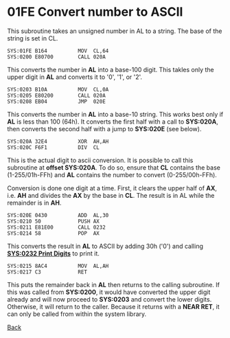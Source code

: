 # 01FE Convert number to ASCII

This subroutine takes an unsigned number in AL to a string. The base of the string is set in CL.

```
SYS:01FE B164          MOV	CL,64
SYS:0200 E80700        CALL	020A
```

This converts the number in **AL** into a base-100 digit. This takles only the upper digit in **AL** and converts it to '0', '1', or '2'.

```
SYS:0203 B10A          MOV	CL,0A
SYS:0205 E80200        CALL	020A
SYS:0208 EB04          JMP	020E
```

This converts the number in **AL** into a base-10 string. This works best only if **AL** is less than 100 (64h). It converts the first half with a call to **SYS:020A**, then converts the second half with a jump to **SYS:020E** (see below).

```
SYS:020A 32E4          XOR	AH,AH
SYS:020C F6F1          DIV	CL
```

This is the actual digit to ascii conversion. It is possible to call this subroutine at **offset SYS:020A**. To do so, ensure that **CL** contains the base (1-255/01h-FFh) and **AL** contains the number to convert (0-255/00h-FFh).

Conversion is done one digit at a time. First, it clears the upper half of **AX**, i.e. **AH** and divides the **AX** by the base in **CL**. The result is in AL while the remainder is in **AH**.

```
SYS:020E 0430          ADD	AL,30
SYS:0210 50            PUSH	AX
SYS:0211 E81E00        CALL	0232
SYS:0214 58            POP	AX
```

This converts the result in **AL** to ASCII by adding 30h ('0') and calling **[SYS:0232 Print Digits](0218-PRINT-DIGITS.md)** to print it.

```
SYS:0215 8AC4          MOV	AL,AH
SYS:0217 C3            RET
```

This puts the remainder back in **AL** then returns to the calling subroutine. If this was called from **SYS:0200**, it would have converted the upper digit already and will now proceed to **SYS:0203** and convert the lower digits. Otherwise, it will return to the caller. Because it returns with a **NEAR RET**, it can only be called from within the system library.

[Back](../README.md)